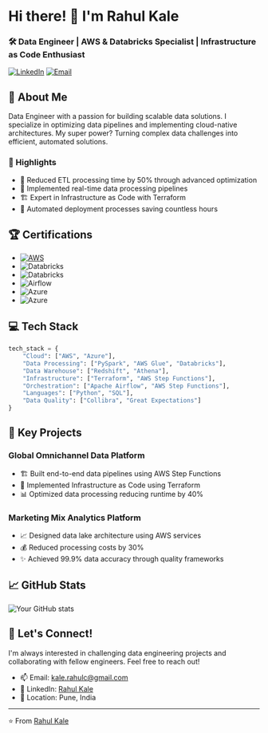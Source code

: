 # Hi there! 👋 I'm Rahul Kale

### 🛠 Data Engineer | AWS & Databricks Specialist | Infrastructure as Code Enthusiast

[![LinkedIn](https://img.shields.io/badge/LinkedIn-0077B5?style=for-the-badge&logo=linkedin&logoColor=white)](https://www.linkedin.com/in/rahul-kale-340502156/)
[![Email](https://img.shields.io/badge/Email-D14836?style=for-the-badge&logo=gmail&logoColor=white)](mailto:kale.rahulc@gmail.com)

## 🚀 About Me
Data Engineer with a passion for building scalable data solutions. I specialize in optimizing data pipelines and implementing cloud-native architectures. My super power? Turning complex data challenges into efficient, automated solutions.

### 💫 Highlights
- 🎯 Reduced ETL processing time by 50% through advanced optimization
- 🌟 Implemented real-time data processing pipelines
- 🏗️ Expert in Infrastructure as Code with Terraform
- 🔄 Automated deployment processes saving countless hours

## 🏆 Certifications
- [![AWS](https://img.shields.io/badge/AWS-Certified_Solutions_Architect_Associate-FF9900?logo=amazonaws)](https://www.credly.com/earner/earned/badge/af1c4bb9-bec0-4161-9e8c-c4a130fb97a0)
- ![Databricks](https://img.shields.io/badge/Databricks-Certified_Data_Engineer-FF3621?logo=databricks)
- ![Databricks](https://img.shields.io/badge/Databricks-Certified_Associate_Developer-FF3621?logo=databricks)
- ![Airflow](https://img.shields.io/badge/Airflow-DAG_Authoring_Certified-017CEE?logo=apacheairflow)
- ![Azure](https://img.shields.io/badge/Azure-Fundamentals-0089D6?logo=microsoftazure)
- ![Azure](https://img.shields.io/badge/Azure-Data_Fundamentals-0089D6?logo=microsoftazure)

## 💻 Tech Stack
```python
tech_stack = {
    "Cloud": ["AWS", "Azure"],
    "Data Processing": ["PySpark", "AWS Glue", "Databricks"],
    "Data Warehouse": ["Redshift", "Athena"],
    "Infrastructure": ["Terraform", "AWS Step Functions"],
    "Orchestration": ["Apache Airflow", "AWS Step Functions"],
    "Languages": ["Python", "SQL"],
    "Data Quality": ["Collibra", "Great Expectations"]
}
```

## 🌟 Key Projects
### Global Omnichannel Data Platform
- 🏗️ Built end-to-end data pipelines using AWS Step Functions
- 🚀 Implemented Infrastructure as Code using Terraform
- 📊 Optimized data processing reducing runtime by 40%

### Marketing Mix Analytics Platform
- 📈 Designed data lake architecture using AWS services
- 💰 Reduced processing costs by 30%
- ✨ Achieved 99.9% data accuracy through quality frameworks

## 📈 GitHub Stats
![Your GitHub stats](https://github-readme-stats.vercel.app/api?username=RahulKale31&show_icons=true&theme=radical)

## 🤝 Let's Connect!
I'm always interested in challenging data engineering projects and collaborating with fellow engineers. Feel free to reach out!

- 📫 Email: kale.rahulc@gmail.com
- 💼 LinkedIn: [Rahul Kale](https://www.linkedin.com/in/rahul-kale340502156/)
- 📍 Location: Pune, India

---
⭐️ From [Rahul Kale](https://github.com/RahulKale31)
